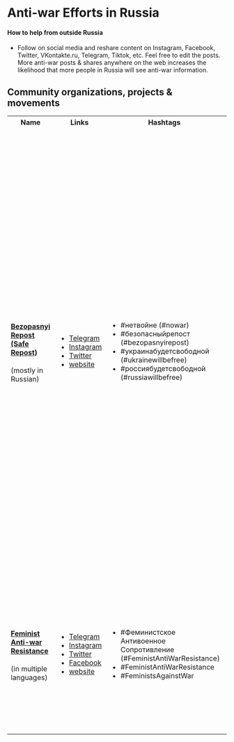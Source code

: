 <h1>Anti-war Efforts in Russia</h1> 


<h4>How to help from outside Russia</h4>
<ul>
  <li>
    Follow on social media and reshare content on Instagram, Facebook, Twitter, VKontakte.ru, Telegram, Tiktok, etc. 
    Feel free to edit the posts. 
    More anti-war posts & shares anywhere on the web increases the likelihood that more people in Russia will see anti-war information. 
  </li>
</ul>
      
      
## Community organizations, projects & movements 
<table>
  <tr>
    <th>Name</th> 
    <th>Links</th>
    <th>Hashtags</th>
    <th>Description</th>
  </tr>
  <tr>
    <td>
      <h4><a href='https://www.bezopasnyirepost.com/'>Bezopasnyi Repost (Safe Repost)</a></h4>
      <p>(mostly in Russian)</p>
    </td>
    <td>
      <ul>
        <li><a href='https://t.me/bezopasnyirepost'>Telegram</a></li>
        <li><a href='https://www.instagram.com/bezopasnyirepost/'>Instagram</a></li>
        <li><a href='https://twitter.com/bezopasnyi'>Twitter</a></li>
        <li><a href='https://www.bezopasnyirepost.com/'>website</a></li>
      </ul>
    </td>
    <td>
      <ul>
        <li>#нетвойне (#nowar)</li> 
        <li>#безопасныйрепост (#bezopasnyirepost)</li> 
        <li>#украинабудетсвободной (#ukrainewillbefree)</li> 
        <li>#россиябудетсвободной (#russiawillbefree)</li>
      </ul>
    </td>
    <td>
      The ongoing Russian government crackdown on free speech includes censorship and prosecution of anyone in Russia for posting or sharing any 
      anti-war or anti-dictatorship content. Bezopasnyi Repost (Safe Repost) is a project run with the help of people currently outside Russia 
      (who can safely post on social media), and its purpose is to help anti-war activists in Russia (who can't safely post on social media) 
      safely access and share information. 
      <br><br>The posts cover: time & location of anti-war protests, tips & tactics for protesting, peaceful resistance, self-defence, avoiding arrest, 
      student activism, etc. 
    </td>
  </tr>
  <tr>
    <td>
      <h4><a href='https://taplink.cc/fem_antiwar_resistance'>Feminist Anti-war Resistance</a></h4>
      <p>(in multiple languages)</p>
    </td>
    <td>
      <ul>
        <li><a href='https://t.me/femagainstwar'>Telegram</a></li>
        <li><a href='https://www.instagram.com/fem_antiwar_resistance/'>Instagram</a></li>
        <li><a href='https://twitter.com/femagainstwar'>Twitter</a></li>
        <li><a href='https://www.facebook.com/feministantiwarmovement'>Facebook</a></li>
        <li><a href='https://taplink.cc/fem_antiwar_resistance'>website</a></li>
      </ul>
    </td>
    <td>
      <ul>
        <li>#Феминистское
          <br>Антивоенное
          <br>Сопротивление (#FeministAntiWarResistance)</li> 
        <li>#FeministAntiWarResistance</li>
        <li>#FeministsAgainstWar</li>
      </ul>
    </td>
    <td>
      We call on feminists around the world: Join peaceful demonstrations and 
      launch offline and online campaigns against the war in Ukraine and Putin’s dictatorship, organizing your own actions. 
      <br><a href='https://docs.google.com/document/d/1DihGbEo6TIOTsVEdNhb38xwBbfGXQKt4YaxB8-Ksl9s/edit'>More info</a>
    </td>
  </tr>
</table>
  
